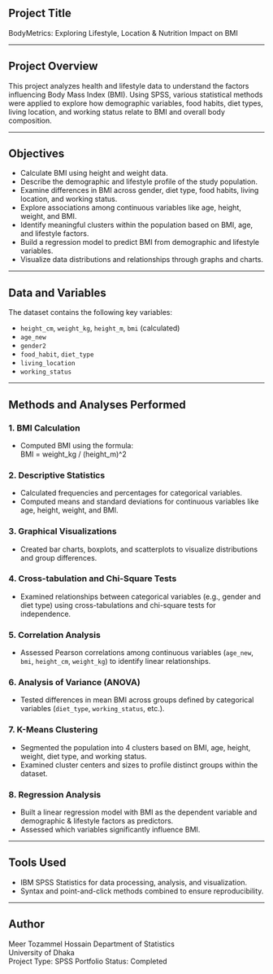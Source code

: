 ## Project Title  
BodyMetrics: Exploring Lifestyle, Location & Nutrition Impact on BMI

---

## Project Overview  
This project analyzes health and lifestyle data to understand the factors influencing Body Mass Index (BMI). Using SPSS, various statistical methods were applied to explore how demographic variables, food habits, diet types, living location, and working status relate to BMI and overall body composition.

---

## Objectives  
- Calculate BMI using height and weight data.  
- Describe the demographic and lifestyle profile of the study population.  
- Examine differences in BMI across gender, diet type, food habits, living location, and working status.  
- Explore associations among continuous variables like age, height, weight, and BMI.  
- Identify meaningful clusters within the population based on BMI, age, and lifestyle factors.  
- Build a regression model to predict BMI from demographic and lifestyle variables.  
- Visualize data distributions and relationships through graphs and charts.

---

## Data and Variables  
The dataset contains the following key variables:  
- `height_cm`, `weight_kg`, `height_m`, `bmi` (calculated)  
- `age_new`  
- `gender2`  
- `food_habit`, `diet_type`  
- `living_location`  
- `working_status`

---

## Methods and Analyses Performed  

### 1. BMI Calculation  
- Computed BMI using the formula:  
BMI = weight_kg / (height_m)^2

### 2. Descriptive Statistics  
- Calculated frequencies and percentages for categorical variables.  
- Computed means and standard deviations for continuous variables like age, height, weight, and BMI.

### 3. Graphical Visualizations  
- Created bar charts, boxplots, and scatterplots to visualize distributions and group differences.  

### 4. Cross-tabulation and Chi-Square Tests  
- Examined relationships between categorical variables (e.g., gender and diet type) using cross-tabulations and chi-square tests for independence.

### 5. Correlation Analysis  
- Assessed Pearson correlations among continuous variables (`age_new`, `bmi`, `height_cm`, `weight_kg`) to identify linear relationships.

### 6. Analysis of Variance (ANOVA)  
- Tested differences in mean BMI across groups defined by categorical variables (`diet_type`, `working_status`, etc.).

### 7. K-Means Clustering  
- Segmented the population into 4 clusters based on BMI, age, height, weight, diet type, and working status.  
- Examined cluster centers and sizes to profile distinct groups within the dataset.

### 8. Regression Analysis  
- Built a linear regression model with BMI as the dependent variable and demographic & lifestyle factors as predictors.  
- Assessed which variables significantly influence BMI.

---

## Tools Used  
- IBM SPSS Statistics for data processing, analysis, and visualization.  
- Syntax and point-and-click methods combined to ensure reproducibility.


---
## Author

Meer Tozammel Hossain
Department of Statistics  
University of Dhaka  
Project Type: SPSS Portfolio
Status: Completed  
